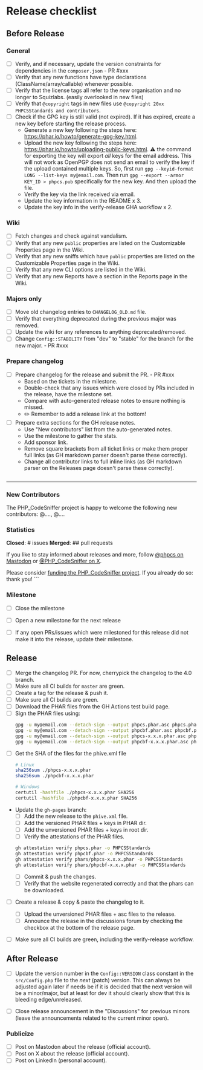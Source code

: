 # Release checklist

## Before Release

### General

- [ ] Verify, and if necessary, update the version constraints for dependencies in the `composer.json` - PR #xxx
- [ ] Verify that any new functions have type declarations (ClassName/array/callable) whenever possible.
- [ ] Verify that the license tags all refer to the _new_ organisation and no longer to Squizlabs. (easily overlooked in new files)
- [ ] Verify that `@copyright` tags in new files use `@copyright 20xx PHPCSStandards and contributors`.
- [ ] Check if the GPG key is still valid (not expired).
    If it has expired, create a new key before starting the release process.
    - Generate a new key following the steps here: <https://phar.io/howto/generate-gpg-key.html>.
    - Upload the new key following the steps here: <https://phar.io/howto/uploading-public-keys.html>.
        :warning: the command for exporting the key will export _all_ keys for the email address. This will not work as OpenPGP does not send an email to verify the key if the upload contained multiple keys.
        So, first run `gpg --keyid-format LONG --list-keys my@email.com`.
        Then run `gpg --export --armor KEY_ID > phpcs.pub` specifically for the new key.
        And then upload the file.
    - Verify the key via the link received via email.
    - Update the key information in the README x 3.
    - Update the key info in the verify-release GHA workflow x 2.

### Wiki

- [ ] Fetch changes and check against vandalism.
- [ ] Verify that any new `public` properties are listed on the Customizable Properties page in the Wiki.
- [ ] Verify that any new sniffs which have `public` properties are listed on the Customizable Properties page in the Wiki.
- [ ] Verify that any new CLI options are listed in the Wiki.
- [ ] Verify that any new Reports have a section in the Reports page in the Wiki.

### Majors only

- [ ] Move old changelog entries to `CHANGELOG_OLD.md` file.
- [ ] Verify that everything deprecated during the previous major was removed.
- [ ] Update the wiki for any references to anything deprecated/removed.
- [ ] Change `Config::STABILITY` from "dev" to "stable" for the branch for the new major. - PR #xxx

### Prepare changelog

- [ ] Prepare changelog for the release and submit the PR. - PR #xxx
    - Based on the tickets in the milestone.
    - Double-check that any issues which were closed by PRs included in the release, have the milestone set.
    - Compare with auto-generated release notes to ensure nothing is missed.
    - :pencil2: Remember to add a release link at the bottom!
- [ ] Prepare extra sections for the GH release notes.
    - Use "New contributors" list from the auto-generated notes.
    - Use the milestone to gather the stats.
    - Add sponsor link.
    - Remove square brackets from all ticket links or make them proper full links (as GH markdown parser doesn't parse these correctly).
    - Change all contributor links to full inline links (as GH markdown parser on the Releases page doesn't parse these correctly).
    ```md
---

### New Contributors

The PHP_CodeSniffer project is happy to welcome the following new contributors:
@...., @....

### Statistics

**Closed**: # issues
**Merged**: ## pull requests

If you like to stay informed about releases and more, follow [@phpcs on Mastodon](https://phpc.social/@phpcs) or [@PHP_CodeSniffer on X](https://x.com/PHP_CodeSniffer).

Please consider [funding the PHP_CodeSniffer project](https://opencollective.com/php_codesniffer). If you already do so: thank you!
    ```

### Milestone

- [ ] Close the milestone
- [ ] Open a new milestone for the next release
- [ ] If any open PRs/issues which were milestoned for this release did not make it into the release, update their milestone.


## Release

- [ ] Merge the changelog PR.
    For now, cherrypick the changelog to the 4.0 branch.
- [ ] Make sure all CI builds for `master` are green.
- [ ] Create a tag for the release & push it.
- [ ] Make sure all CI builds are green.
- [ ] Download the PHAR files from the GH Actions test build page.
- [ ] Sign the PHAR files using:
    ```bash
    gpg -u my@email.com --detach-sign --output phpcs.phar.asc phpcs.phar
    gpg -u my@email.com --detach-sign --output phpcbf.phar.asc phpcbf.phar
    gpg -u my@email.com --detach-sign --output phpcs-x.x.x.phar.asc phpcs-x.x.x.phar
    gpg -u my@email.com --detach-sign --output phpcbf-x.x.x.phar.asc phpcbf-x.x.x.phar
    ```
- [ ] Get the SHA of the files for the phive.xml file
    ```bash
    # Linux
    sha256sum ./phpcs-x.x.x.phar
    sha256sum ./phpcbf-x.x.x.phar

    # Windows
    certutil -hashfile ./phpcs-x.x.x.phar SHA256
    certutil -hashfile ./phpcbf-x.x.x.phar SHA256
    ```
- Update the `gh-pages` branch:
    - [ ] Add the new release to the `phive.xml` file.
    - [ ] Add the versioned PHAR files + keys in PHAR dir.
    - [ ] Add the unversioned PHAR files + keys in root dir.
    - [ ] Verify the attestations of the PHAR files.
    ```bash
    gh attestation verify phpcs.phar -o PHPCSStandards
    gh attestation verify phpcbf.phar -o PHPCSStandards
    gh attestation verify phars/phpcs-x.x.x.phar -o PHPCSStandards
    gh attestation verify phars/phpcbf-x.x.x.phar -o PHPCSStandards
    ```
    - [ ] Commit & push the changes.
    - [ ] Verify that the website regenerated correctly and that the phars can be downloaded.
- [ ] Create a release & copy & paste the changelog to it.
    - [ ] Upload the unversioned PHAR files + asc files to the release.
    - [ ] Announce the release in the discussions forum by checking the checkbox at the bottom of the release page.
- [ ] Make sure all CI builds are green, including the verify-release workflow.


## After Release

- [ ] Update the version number in the `Config::VERSION` class constant in the `src/Config.php` file to the _next_ (patch) version.
    This can always be adjusted again later if needs be if it is decided that the next version will be a minor/major, but at least for dev
    it should clearly show that this is bleeding edge/unreleased.
- [ ] Close release announcement in the "Discussions" for previous minors (leave the announcements related to the current minor open).


### Publicize

- [ ] Post on Mastodon about the release (official account).
- [ ] Post on X about the release (official account).
- [ ] Post on LinkedIn (personal account).
